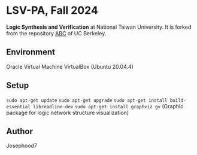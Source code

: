 # LSV-PA, Fall 2024
**Logic Synthesis and Verification** at National Taiwan University.
It is forked from the repository [ABC](https://github.com/berkeley-abc/abc) of UC Berkeley.

## Environment
Oracle Virtual Machine VirtualBox (Ubuntu 20.04.4)

## Setup
`sudo apt-get update`
`sudo apt-get upgrade`
`sudo apt-get install build-essential libreadline-dev`
`sudo apt-get install graphviz gv`  (Graphic package for logic network structure visualization)

## Author
Josephood7
